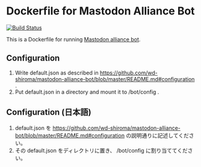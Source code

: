 # Dockerfile for Mastodon Alliance Bot

[![Build Status](https://travis-ci.org/kuropen/mastodon-alliance-bot-docker.svg?branch=master)](https://travis-ci.org/kuropen/mastodon-alliance-bot-docker)

This is a Dockerfile for running [Mastodon alliance bot](https://github.com/wd-shiroma/mastodon-alliance-bot).

## Configuration
1. Write default.json as described in https://github.com/wd-shiroma/mastodon-alliance-bot/blob/master/README.md#configuration .
2. Put default.json in a directory and mount it to /bot/config .

## Configuration (日本語)
1. default.json を https://github.com/wd-shiroma/mastodon-alliance-bot/blob/master/README.md#configuration の説明通りに記述してください。
2. その default.json をディレクトリに置き、 /bot/config に割り当ててください。

